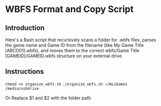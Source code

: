 # WBFS Format and Copy Script

## Introduction

Here's a Bash script that recursively scans a folder for .wbfs files, parses the game name and Game ID from the filename (like My Game Title [ABCD01].wbfs), and moves them to the correct wbfs/Game Title [GAMEID]/GAMEID.wbfs structure on your external drive.

## Instructions

``` chmod +x organize_wbfs.sh ```
``` ./organize_wbfs.sh ~/WiiGames /media/usbdrive ```

Or Replace $1 and $2 with the folder path